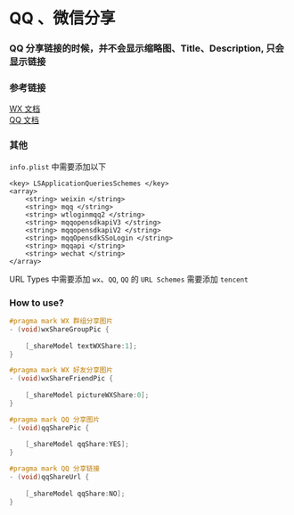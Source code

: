 # QQ 、微信分享
### QQ 分享链接的时候，并不会显示缩略图、Title、Description, 只会显示链接
### 参考链接

<a href="https://open.weixin.qq.com/cgi-bin/showdocument?action=dir_list&t=resource/res_list&verify=1&id=1417694084&token=&lang=zh_CN" target="_blank">WX 文档</a></br>
<a href="http://wiki.connect.qq.com/ios_sdk%E7%8E%AF%E5%A2%83%E6%90%AD%E5%BB%BA" target="_blank">QQ 文档</a>

### 其他
`info.plist` 中需要添加以下
	
	<key> LSApplicationQueriesSchemes </key>
	<array>
		<string> weixin </string>
		<string> mqq </string>
		<string> wtloginmqq2 </string>
		<string> mqqopensdkapiV3 </string>
		<string> mqqopensdkapiV2 </string>
		<string> mqqOpensdkSSoLogin </string>
		<string> mqqapi </string>
		<string> wechat </string>
	</array>

URL Types 中需要添加 `wx`、`QQ`, `QQ` 的 `URL Schemes` 需要添加 `tencent`
### How to use?

```Objective-C
#pragma mark WX 群组分享图片
- (void)wxShareGroupPic {
    
    [_shareModel textWXShare:1];
}

#pragma mark WX 好友分享图片
- (void)wxShareFriendPic {
    
    [_shareModel pictureWXShare:0];
}

#pragma mark QQ 分享图片
- (void)qqSharePic {
    
    [_shareModel qqShare:YES];
}

#pragma mark QQ 分享链接
- (void)qqShareUrl {
    
    [_shareModel qqShare:NO];
}
```